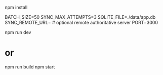npm install

BATCH_SIZE=50
SYNC_MAX_ATTEMPTS=3
SQLITE_FILE=./data/app.db
SYNC_REMOTE_URL=  # optional remote authoritative server
PORT=3000

npm run dev
# or
npm run build
npm start

